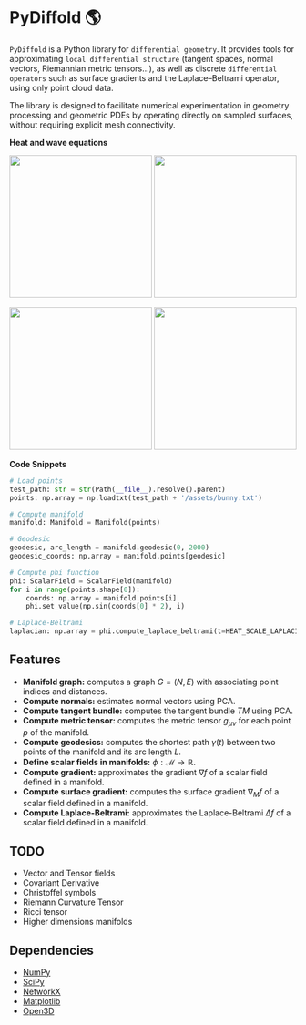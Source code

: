 # PyDiffold :earth_americas:
`PyDiffold` is a Python library for `differential geometry`. It provides tools for approximating `local differential structure` (tangent spaces, normal vectors, Riemannian metric tensors...), as well as discrete `differential operators` such as surface gradients and the Laplace–Beltrami operator, using only point cloud data.

The library is designed to facilitate numerical experimentation in geometry processing and geometric PDEs by operating directly on sampled surfaces, 
without requiring explicit mesh connectivity.

**Heat and wave equations**
<p align="center">
  <img src="/img/heat_equation_1.gif" width="250"/>
  <img src="/img/heat_equation_2.gif" width="250"/>
</p>

<p align="center">
  <img src="/img/wave_equation_1.gif" width="250"/>
  <img src="/img/wave_equation_2.gif" width="250"/>
</p>

**Code Snippets**
```python
# Load points
test_path: str = str(Path(__file__).resolve().parent)
points: np.array = np.loadtxt(test_path + '/assets/bunny.txt')

# Compute manifold
manifold: Manifold = Manifold(points)

# Geodesic
geodesic, arc_length = manifold.geodesic(0, 2000)
geodesic_coords: np.array = manifold.points[geodesic]
```

```python
# Compute phi function
phi: ScalarField = ScalarField(manifold)
for i in range(points.shape[0]):
    coords: np.array = manifold.points[i]
    phi.set_value(np.sin(coords[0] * 2), i)

# Laplace-Beltrami
laplacian: np.array = phi.compute_laplace_beltrami(t=HEAT_SCALE_LAPLACIAN)
```

## Features
* **Manifold graph:** computes a graph $G = (N,E)$ with associating point indices and distances.
* **Compute normals:** estimates normal vectors using PCA.
* **Compute tangent bundle:** computes the tangent bundle $TM$ using PCA.
* **Compute metric tensor:** computes the metric tensor $g_{\mu \nu}$ for each point $p$ of the manifold.
* **Compute geodesics:** computes the shortest path $\gamma(t)$ between two points of the manifold and its arc length $L$.
* **Define scalar fields in manifolds:** $\phi : \mathcal{M} \rightarrow \mathbb{R}$.
* **Compute gradient:** approximates the gradient $\nabla f$ of a scalar field defined in a manifold.
* **Compute surface gradient:** computes the surface gradient $\nabla_M f$ of a scalar field defined in a manifold.
* **Compute Laplace-Beltrami:** approximates the Laplace-Beltrami $\Delta f$ of a scalar field defined in a manifold.

## TODO
* Vector and Tensor fields
* Covariant Derivative
* Christoffel symbols
* Riemann Curvature Tensor
* Ricci tensor
* Higher dimensions manifolds

## Dependencies
* [NumPy](https://github.com/numpy/numpy)
* [SciPy](https://github.com/scipy/scipy)
* [NetworkX](https://github.com/networkx/networkx)
* [Matplotlib](https://github.com/matplotlib/matplotlib)
* [Open3D](https://github.com/isl-org/Open3D)